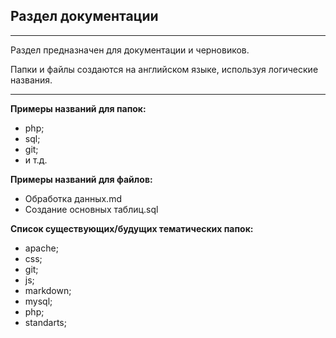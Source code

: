 ## Раздел документации

***


Раздел предназначен для документации и черновиков.

Папки и файлы создаются на английском языке, используя логические названия.


***


**Примеры названий для папок:**
* php;
* sql;
* git;
* и т.д.

**Примеры названий для файлов:**
* Обработка данных.md
* Создание основных таблиц.sql



**Список существующих/будущих тематических папок:**
* apache;
* css;
* git;
* js;
* markdown;
* mysql;
* php;
* standarts; 


